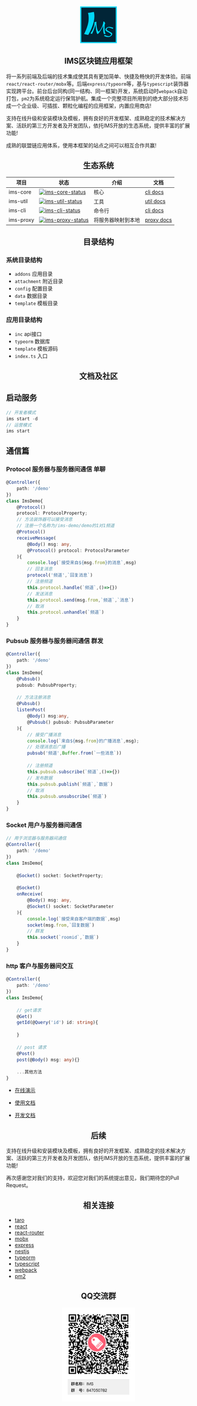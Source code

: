 <p align="center"><a href="https://meepo.com.cn" target="_blank" rel="noopener noreferrer"><img width="100" src="./assets/logo.png" alt="Ims logo"></a></p>

<h2 align="center">IMS区块链应用框架</h2>

将一系列前端及后端的技术集成使其具有更加简单、快捷及畅快的开发体验。前端```react/react-router/mobx```等。后端```express/typeorm```等，基与```typescript```装饰器实现跨平台。前台后台同构(同一结构、同一框架)开发，系统启动时```webpack```自动打包，```pm2```为系统稳定运行保驾护航。集成一个完整项目所用到的绝大部分技术形成一个企业级、可插拔、颗粒化编程的应用框架，内置应用商店!

支持在线升级和安装模块及模板，拥有良好的开发框架、成熟稳定的技术解决方案、活跃的第三方开发者及开发团队，依托IMS开放的生态系统，提供丰富的扩展功能!

成熟的联盟链应用体系，使用本框架的站点之间可以相互合作共赢!

<h2 align="center">生态系统</h2>

| 项目        | 状态                                       | 介绍        | 文档                                 |
|-----------|------------------------------------------|-----------|------------------------------------|
| ims-core  | [![ims-core-status]][ims-core-package]   | 核心        | [cli docs](./packages/ims-cli)     |
| ims-util  | [![ims-util-status]][ims-util-package]   | 工具        | [util docs](./packages/ims-util)   |
| ims-cli   | [![ims-cli-status]][ims-cli-package]     | 命令行       | [cli docs](./packages/ims-cli)     |
| ims-proxy | [![ims-proxy-status]][ims-proxy-package] | 将服务器映射到本地 | [proxy docs](./packages/ims-proxy) |

[ims-proxy-status]: https://img.shields.io/npm/v/ims-proxy.svg
[ims-proxy-package]: https://npmjs.com/package/ims-proxy

[ims-util-status]: https://img.shields.io/npm/v/ims-util.svg
[ims-util-package]: https://npmjs.com/package/ims-util

[ims-core-status]: https://img.shields.io/npm/v/ims-core.svg
[ims-core-package]: https://npmjs.com/package/ims-core

[ims-cli-status]: https://img.shields.io/npm/v/ims-cli.svg
[ims-cli-package]: https://npmjs.com/package/ims-cli


<h2 align="center">目录结构</h2>

### 系统目录结构
* `addons` 应用目录
* `attachment` 附近目录
* `config` 配置目录
* `data` 数据目录
* `template` 模板目录

### 应用目录结构
* `inc` api接口
* `typeorm` 数据库
* `template` 模板源码
* `index.ts` 入口


<h2 align="center">文档及社区</h2>

## 启动服务
```ts
// 开发者模式
ims start -d
// 运营模式
ims start
```

## 通信篇

### Protocol 服务器与服务器间通信 单聊
```ts
@Controller({
    path: '/demo'
})
class ImsDemo{
    @Protocol()
    protocol: ProtocolProperty;
    // 方法装饰器可以接受消息
    // 注册一个名称为/ims-demo/demo的1对1频道
    @Protocol()
    receiveMessage(
        @Body() msg: any, 
        @Protocol() protocol: ProtocolParameter
    ){
        console.log(`接受来自${msg.from}的消息`,msg)
        // 回复消息
        protocol('频道',`回复消息`)
        // 注册频道
        this.protocol.handle(`频道`,()=>{})
        // 发送消息
        this.protocol.send(msg.from,`频道`,`消息`)
        // 取消
        this.protocol.unhandle(`频道`)
    }
}
```

### Pubsub 服务器与服务器间通信 群发
```ts
@Controller({
    path: '/demo'
})
class ImsDemo{
    @Pubsub()
    pubsub: PubsubProperty;

    // 方法注册消息
    @Pubsub()
    listenPost(
        @Body() msg:any,
        @Pubsub() pubsub: PubsubParameter
    ){
        // 接受广播消息
        console.log(`来自${msg.from}的广播消息`,msg);
        // 处理消息后广播
        pubsub('频道',Buffer.from(`一些消息`))

        // 注册频道
        this.pubsub.subscribe(`频道`,()=>{})
        // 发布数据
        this.pubsub.publish(`频道`,`数据`)
        // 取消
        this.pubsub.unsubscribe(`频道`)
    }
}
```

### Socket 用户与服务器间通信

```ts
// 用于浏览器与服务器间通信
@Controller({
    path: '/demo'
})
class ImsDemo{

    @Socket() socket: SocketProperty;

    @Socket()
    onReceive(
        @Body() msg: any,
        @Socket() socket: SocketParameter
    ){
        console.log(`接受来自客户端的数据`,msg)
        socket(msg.from,`回复数据`)
        // 群发
        this.socket(`roomid`,`数据`)
    }
}
```

### http 客户与服务器间交互
```ts
@Controller({
    path: '/demo'
})
class ImsDemo{

    // get请求
    @Get()
    getId(@Query('id') id: string){

    }

    // post 请求
    @Post()
    post(@Body() msg: any){}

    ...其他方法
}
```

* [在线演示](https://demo.meepo.com.cn/)

* [使用文档](./helps/use/readme.md)

* [开发文档](./helps/dev/readme.md)

<h2 align="center">后续</h2>
支持在线升级和安装模块及模板，拥有良好的开发框架、成熟稳定的技术解决方案、活跃的第三方开发者及开发团队，依托IMS开放的生态系统，提供丰富的扩展功能!

再次感谢您对我们的支持，欢迎您对我们的系统提出意见，我们期待您的Pull Request。

<h2 align="center">相关连接</h2>

* [taro](https://github.com/NervJS/taro)
* [react](https://github.com/facebook/react)
* [react-router](https://github.com/ReactTraining/react-router)
* [mobx](https://github.com/mobxjs/mobx)
* [express](https://github.com/expressjs/express)
* [nestjs](https://github.com/nestjs/nest)
* [typeorm](https://github.com/typeorm/typeorm)
* [typescript](https://github.com/Microsoft/TypeScript)
* [webpack](https://github.com/webpack/webpack)
* [pm2](https://github.com/Unitech/pm2) 

<h2 align="center">QQ交流群</h2>

<p align="center"><a href="https://meepo.com.cn" target="_blank" rel="noopener noreferrer"><img width="200" src="./assets/IMS群二维码.png" alt="Ims logo"></a></p>

